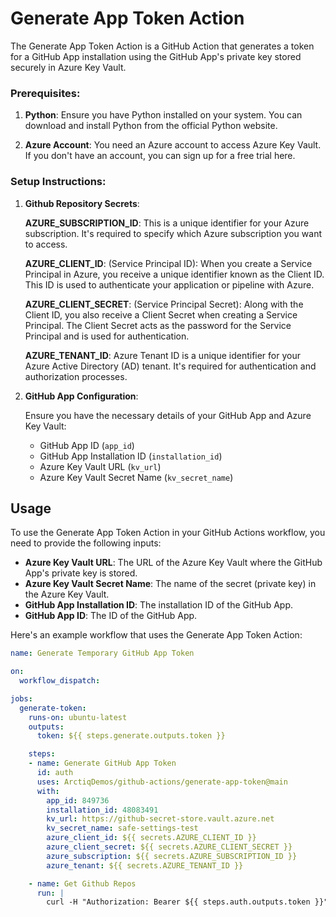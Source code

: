 # Generate App Token Action

The Generate App Token Action is a GitHub Action that generates a token for a GitHub App installation using the GitHub App's private key stored securely in Azure Key Vault.

### Prerequisites:

1.  **Python**: Ensure you have Python installed on your system. You can download and install Python from the official Python website.
    
2.  **Azure Account**: You need an Azure account to access Azure Key Vault. If you don't have an account, you can sign up for a free trial here.
    

### Setup Instructions:
    
1.  **Github Repository Secrets**:
    
    **AZURE_SUBSCRIPTION_ID**: This is a unique identifier for your Azure subscription. It's required to specify which Azure subscription you want to access.

    **AZURE_CLIENT_ID**: (Service Principal ID): When you create a Service Principal in Azure, you receive a unique identifier known as the Client ID. This ID is used to authenticate your application or pipeline with Azure.

    **AZURE_CLIENT_SECRET**: (Service Principal Secret): Along with the Client ID, you also receive a Client Secret when creating a Service Principal. The Client Secret acts as the password for the Service Principal and is used for authentication.

    **AZURE_TENANT_ID**: Azure Tenant ID is a unique identifier for your Azure Active Directory (AD) tenant. It's required for authentication and authorization processes.

3.  **GitHub App Configuration**:
    
    Ensure you have the necessary details of your GitHub App and Azure Key Vault:
    
    *   GitHub App ID (`app_id`)
    *   GitHub App Installation ID (`installation_id`)
    *   Azure Key Vault URL (`kv_url`)
    *   Azure Key Vault Secret Name (`kv_secret_name`)

## Usage

To use the Generate App Token Action in your GitHub Actions workflow, you need to provide the following inputs:

- **Azure Key Vault URL**: The URL of the Azure Key Vault where the GitHub App's private key is stored.
- **Azure Key Vault Secret Name**: The name of the secret (private key) in the Azure Key Vault.
- **GitHub App Installation ID**: The installation ID of the GitHub App.
- **GitHub App ID**: The ID of the GitHub App.

Here's an example workflow that uses the Generate App Token Action:

```yaml
name: Generate Temporary GitHub App Token

on:
  workflow_dispatch:

jobs:
  generate-token:
    runs-on: ubuntu-latest
    outputs:
      token: ${{ steps.generate.outputs.token }}

    steps:
    - name: Generate GitHub App Token
      id: auth
      uses: ArctiqDemos/github-actions/generate-app-token@main
      with:
        app_id: 849736
        installation_id: 48083491
        kv_url: https://github-secret-store.vault.azure.net
        kv_secret_name: safe-settings-test
        azure_client_id: ${{ secrets.AZURE_CLIENT_ID }}
        azure_client_secret: ${{ secrets.AZURE_CLIENT_SECRET }}
        azure_subscription: ${{ secrets.AZURE_SUBSCRIPTION_ID }}
        azure_tenant: ${{ secrets.AZURE_TENANT_ID }}

    - name: Get Github Repos
      run: |
        curl -H "Authorization: Bearer ${{ steps.auth.outputs.token }}" "https://api.github.com/orgs/ArctiqDemos/repos"
```
